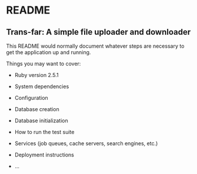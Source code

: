 # README

## Trans-far: A simple file uploader and downloader

This README would normally document whatever steps are necessary to get the
application up and running.

Things you may want to cover:

* Ruby version
 2.5.1

* System dependencies

* Configuration

* Database creation

* Database initialization

* How to run the test suite

* Services (job queues, cache servers, search engines, etc.)

* Deployment instructions

* ...
